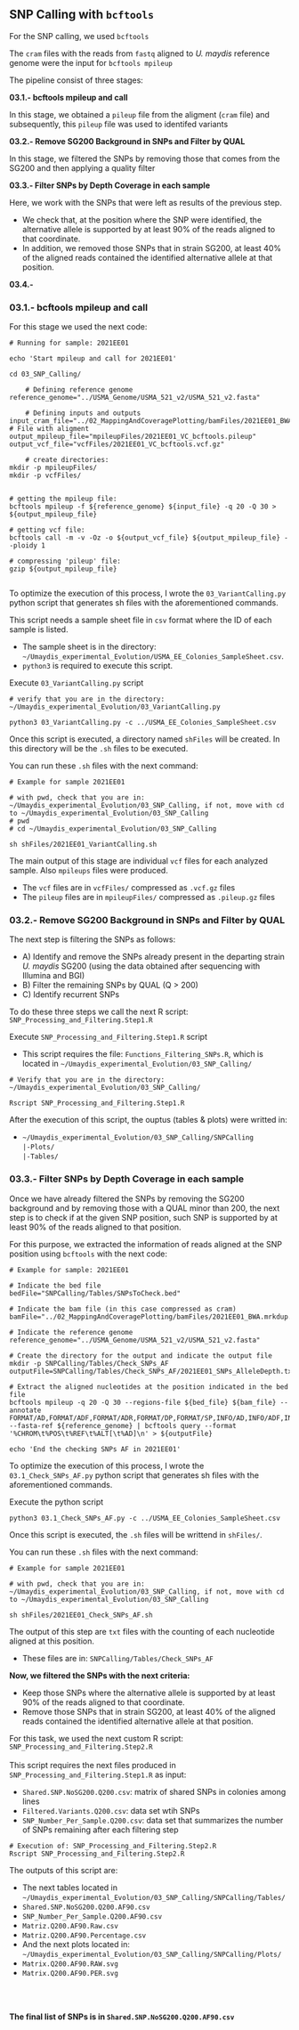 ## SNP Calling with `bcftools`

For the SNP calling, we used `bcftools`

The `cram` files with the reads from `fastq` aligned to <i>U. maydis</i> reference genome were the input for `bcftools mpileup`

The pipeline consist of three stages:

<b>03.1.- bcftools mpileup and call </b>

In this stage, we obtained a `pileup` file from the aligment (`cram` file) and subsequently, this `pileup` file was used to identifed variants

<b>03.2.- Remove SG200 Background in SNPs and Filter by QUAL </b>

In this stage, we filtered the SNPs by removing those that comes from the SG200 and then applying a quality filter

<b>03.3.- Filter SNPs by Depth Coverage in each sample </b>

Here, we work with the SNPs that were left as results of the previous step.
 - We check that, at the position where the SNP were identified, the alternative allele is supported by at least 90% of the reads aligned to that coordinate.
 - In addition, we removed those SNPs that in strain SG200, at least 40% of the aligned reads contained the identified alternative allele at that position.

<b>03.4.-  </b>




### 03.1.- bcftools mpileup and call

For this stage we used the next code:

```
# Running for sample: 2021EE01

echo 'Start mpileup and call for 2021EE01'

cd 03_SNP_Calling/

    # Defining reference genome
reference_genome="../USMA_Genome/USMA_521_v2/USMA_521_v2.fasta"

    # Defining inputs and outputs
input_cram_file="../02_MappingAndCoveragePlotting/bamFiles/2021EE01_BWA.mrkdup.addgp.cram" # File with aligment
output_mpileup_file="mpileupFiles/2021EE01_VC_bcftools.pileup"
output_vcf_file="vcfFiles/2021EE01_VC_bcftools.vcf.gz"

    # create directories:
mkdir -p mpileupFiles/
mkdir -p vcfFiles/


# getting the mpileup file:
bcftools mpileup -f ${reference_genome} ${input_file} -q 20 -Q 30 > ${output_mpileup_file}

# getting vcf file:
bcftools call -m -v -Oz -o ${output_vcf_file} ${output_mpileup_file} --ploidy 1

# compressing 'pileup' file:
gzip ${output_mpileup_file}


```

To optimize the execution of this process, I wrote the `03_VariantCalling.py` python script that generates sh files with the aforementioned commands.

This script needs a sample sheet file in `csv` format where the ID of each sample is listed. 
 - The sample sheet is in the directory: `~/Umaydis_experimental_Evolution/USMA_EE_Colonies_SampleSheet.csv`.
 - `python3` is required to execute this script.

Execute `03_VariantCalling.py` script
```
# verify that you are in the directory: ~/Umaydis_experimental_Evolution/03_VariantCalling.py

python3 03_VariantCalling.py -c ../USMA_EE_Colonies_SampleSheet.csv

```

Once this script is executed, a directory named `shFiles` will be created. In this directory will be the `.sh` files to be executed.

You can run these `.sh` files with the next command:

```
# Example for sample 2021EE01

# with pwd, check that you are in: ~/Umaydis_experimental_Evolution/03_SNP_Calling, if not, move with cd to ~/Umaydis_experimental_Evolution/03_SNP_Calling
# pwd
# cd ~/Umaydis_experimental_Evolution/03_SNP_Calling

sh shFiles/2021EE01_VariantCalling.sh

```

The main output of this stage are individual `vcf` files for each analyzed sample. Also `mpileups` files were produced.

 - The `vcf` files are in `vcfFiles/` compressed as `.vcf.gz` files
 - The `pileup` files are in `mpileupFiles/` compressed as `.pileup.gz` files

 ### 03.2.- Remove SG200 Background in SNPs and Filter by QUAL
 
 The next step is filtering the SNPs as follows:
 - A) Identify and remove the SNPs already present in the departing strain <i>U. maydis</i> SG200 (using the data obtained after sequencing with Illumina and BGI)
 - B) Filter the remaining SNPs by QUAL (Q > 200)
 - C) Identify recurrent SNPs
 
To do these three steps we call the next R script: `SNP_Processing_and_Filtering.Step1.R`

Execute `SNP_Processing_and_Filtering.Step1.R` script <br>
 - This script requires the file: `Functions_Filtering_SNPs.R`, which is located in `~/Umaydis_experimental_Evolution/03_SNP_Calling/`

```
# Verify that you are in the directory: ~/Umaydis_experimental_Evolution/03_SNP_Calling/

Rscript SNP_Processing_and_Filtering.Step1.R

```
 
After the execution of this script, the ouptus (tables & plots) were writted in:
 - `~/Umaydis_experimental_Evolution/03_SNP_Calling/SNPCalling`<br>
     `|-Plots/`<br>
     `|-Tables/`<br>

### 03.3.- Filter SNPs by Depth Coverage in each sample

Once we have already filtered the SNPs by removing the SG200 background and by removing those with a QUAL minor than 200, the next step is to check if at the given SNP position, such SNP is supported by at least 90% of the reads aligned to that position.

For this purpose, we extracted the information of reads aligned at the SNP position using `bcftools` with the next code:

```
# Example for sample: 2021EE01

# Indicate the bed file
bedFile="SNPCalling/Tables/SNPsToCheck.bed"        

# Indicate the bam file (in this case compressed as cram)
bamFile="../02_MappingAndCoveragePlotting/bamFiles/2021EE01_BWA.mrkdup.addgp.cram"

# Indicate the reference genome
reference_genome="../USMA_Genome/USMA_521_v2/USMA_521_v2.fasta"

# Create the directory for the output and indicate the output file
mkdir -p SNPCalling/Tables/Check_SNPs_AF
outputFile=SNPCalling/Tables/Check_SNPs_AF/2021EE01_SNPs_AlleleDepth.txt

# Extract the aligned nucleotides at the position indicated in the bed file
bcftools mpileup -q 20 -Q 30 --regions-file ${bed_file} ${bam_file} --annotate FORMAT/AD,FORMAT/ADF,FORMAT/ADR,FORMAT/DP,FORMAT/SP,INFO/AD,INFO/ADF,INFO/ADR --fasta-ref ${reference_genome} | bcftools query --format '%CHROM\t%POS\t%REF\t%ALT[\t%AD]\n' > ${outputFile}

echo 'End the checking SNPs AF in 2021EE01'

```

To optimize the execution of this process, I wrote the `03.1_Check_SNPs_AF.py` python script that generates sh files with the aforementioned commands.

Execute the python script
```
python3 03.1_Check_SNPs_AF.py -c ../USMA_EE_Colonies_SampleSheet.csv

```

Once this script is executed, the `.sh` files will be writtend in `shFiles/`.

You can run these `.sh` files with the next command:

```
# Example for sample 2021EE01

# with pwd, check that you are in: ~/Umaydis_experimental_Evolution/03_SNP_Calling, if not, move with cd to ~/Umaydis_experimental_Evolution/03_SNP_Calling

sh shFiles/2021EE01_Check_SNPs_AF.sh

```

The output of this step are `txt` files with the counting of each nucleotide aligned at this position.
 - These files are in: `SNPCalling/Tables/Check_SNPs_AF`
 
<b>Now, we filtered the SNPs with the next criteria:</b>
 - Keep those SNPs where the alternative allele is supported by at least 90% of the reads aligned to that coordinate.
 - Remove those SNPs that in strain SG200, at least 40% of the aligned reads contained the identified alternative allele at that position.
 
For this task, we used the next custom R script: `SNP_Processing_and_Filtering.Step2.R`<br>
<br>
 This script requires the next files produced in `SNP_Processing_and_Filtering.Step1.R` as input:
   - `Shared.SNP.NoSG200.Q200.csv`: matrix of shared SNPs in colonies among lines
   - `Filtered.Variants.Q200.csv`: data set wtih SNPs 
   - `SNP_Number_Per_Sample.Q200.csv`: data set that summarizes the number of SNPs remaining after each filtering step
   
```
# Execution of: SNP_Processing_and_Filtering.Step2.R
Rscript SNP_Processing_and_Filtering.Step2.R

```

The outputs of this script are:
 - The next tables located in `~/Umaydis_experimental_Evolution/03_SNP_Calling/SNPCalling/Tables/`
  - `Shared.SNP.NoSG200.Q200.AF90.csv`
  - `SNP_Number_Per_Sample.Q200.AF90.csv`
  - `Matriz.Q200.AF90.Raw.csv`
  - `Matriz.Q200.AF90.Percentage.csv`<br>
 - And the next plots located in: `~/Umaydis_experimental_Evolution/03_SNP_Calling/SNPCalling/Plots/`
  - `Matrix.Q200.AF90.RAW.svg`
  - `Matrix.Q200.AF90.PER.svg`
  <br>
  <br>
 
 <b> The final list of SNPs is in `Shared.SNP.NoSG200.Q200.AF90.csv` </b>
 
 
 










